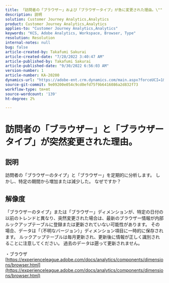 ```yaml
---
title: 「訪問者の「ブラウザー」および「ブラウザータイプ」が急に変更された理由。\""
description: 説明
solution: Customer Journey Analytics,Analytics
product: Customer Journey Analytics,Analytics
applies-to: "Customer Journey Analytics,Analytics"
keywords: "KCS, Adobe Analytics, Workspace, Browser, Type"
resolution: Resolution
internal-notes: null
bug: false
article-created-by: Takafumi Sakurai
article-created-date: "7/28/2022 3:40:47 AM"
article-published-by: Takafumi Sakurai
article-published-date: "9/30/2022 6:56:03 AM"
version-number: 1
article-number: KA-20200
dynamics-url: "https://adobe-ent.crm.dynamics.com/main.aspx?forceUCI=1&pagetype=entityrecord&etn=knowledgearticle&id=7338840c-270e-ed11-82e5-000d3a379369"
source-git-commit: 9e09200e054c9cd0efd75f9b6416086a2d832f73
workflow-type: tm+mt
source-wordcount: '139'
ht-degree: 2%

---
```


# 訪問者の「ブラウザー」と「ブラウザータイプ」が突然変更された理由。

## 説明

訪問者の「ブラウザーのタイプ」と「ブラウザー」を定期的に分析します。 しかし、特定の期間から増加または減少した。 なぜですか？

## 解像度


「ブラウザーのタイプ」または「ブラウザー」ディメンションが、特定の日付の以前のトレンドと異なり、突然変更された場合は、最新のブラウザー情報が内部ルックアップテーブルに登録または更新されていない可能性があります。 その場合、データは「（不明なバージョン）」ディメンション項目に一時的に保存されます。 ルックアップテーブルは毎月更新され、更新後に情報が正しく識別されることに注意してください。 過去のデータは遡って更新されません。

・ブラウザ
[https://experienceleague.adobe.com/docs/analytics/components/dimensions/browser.html](https://experienceleague.adobe.com/docs/analytics/components/dimensions/browser.html)


